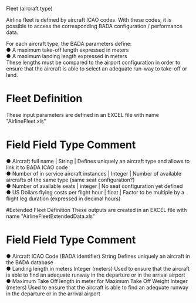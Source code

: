 Fleet (aircraft type)

Airline fleet is defined by aircraft ICAO codes. With these codes, it is possible to access the corresponding BADA configuration / performance data.

For each aircraft type, the BADA parameters define:   
●	A maximum take-off length expressed in meters   
●	A maximum landing length expressed in meters   
These lengths must be compared to the airport configuration in order to ensure that the aircraft is able to select an adequate run-way to take-off or land.

# Fleet Definition   
These input parameters are defined in an EXCEL file with name "AirlineFleet.xls"

#  Field   Field Type  Comment    
●   Aircraft full name	| String	| Defines uniquely an aircraft type and allows to link it to BADA ICAO code   
●	Number of in service aircraft instances | Integer | Number of available aircrafts of the same type (same seat configuration?)   
●	Number of available seats | integer	| No seat configuration yet defined   
●	US Dollars flying costs per flight hour	| float	| Factor to be multiple by a flight leg duration (expressed in decimal hours)   


#Extended Fleet Definition
These outputs are created in an EXCEL file with name "AirlineFleetExtendedData.xls"   

#	Field		Field Type	Comment
●	Aircraft ICAO Code (BADA identifier)	String	Defines uniquely an aircraft in the BADA database   
●	Landing length in meters	Integer (meters)	Used to ensure that the aircraft is able to find an adequate runway in the departure or in the arrival airport   
●	Maximum Take Off length in meter for Maximum Take Off Weight 	Integer (meters)	Used to ensure that the aircraft is able to find an adequate runway in the departure or in the arrival airport   

